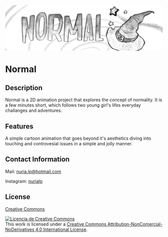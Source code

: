 ![NormalBanner](/WikiResources/NormalBanner.png)

# Normal 

## Description
Normal is a 2D animation project that explores the concept of normality. It is a few minutes short, which follows two young girl's lifes everyday challanges and adventures.

## Features 
A simple cartoon animation that goes beyond it's aesthetics diving into touching and controvesial issues in a simple and jolly manner.

## Contact Information
Mail: nuria.lp@hotmail.com

Instagram: [nurialp](https://www.instagram.com/nurialp/)

## License

[Creative Commons](/LICENSE) 

<a rel="license" href="http://creativecommons.org/licenses/by-nc-nd/4.0/"><img alt="Licencia de Creative Commons" style="border-width:0" src="https://i.creativecommons.org/l/by-nc-nd/4.0/88x31.png" /></a><br />This work is licensed under a <a rel="license" href="http://creativecommons.org/licenses/by-nc-nd/4.0/">Creative Commons Attribution-NonComercial-NoDerivatives 4.0 International License</a>.
